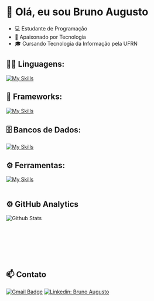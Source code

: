 # 👋 Olá, eu sou Bruno Augusto

- 💻 Estudante de Programação
- 🌱 Apaixonado por Tecnologia
- 🎓 Cursando Tecnologia da Informação pela UFRN

## 👨‍💻 Linguagens: 
[![My Skills](https://skillicons.dev/icons?i=java,python)](https://skillicons.dev)

## 🧰 Frameworks: 
[![My Skills](https://skillicons.dev/icons?i=spring,django,flask)](https://skillicons.dev)

## 🗄️ Bancos de Dados: 
[![My Skills](https://skillicons.dev/icons?i=mysql,postgres,mongodb)](https://skillicons.dev)
## ⚙️ Ferramentas:
[![My Skills](https://skillicons.dev/icons?i=kubernetes,docker)](https://skillicons.dev)<br><br>

## ⚙️ GitHub Analytics
<img
        align="left"
        src="https://github-readme-stats.vercel.app/api/top-langs/?username=goisbrunoaugusto&theme=dark&hide_border=false&include_all_commits=true&count_private=true&layout=compact"
        alt="Github Stats"
      /><br><br><br><br><br><br><br>


## 📫 Contato

[![Gmail Badge](https://img.shields.io/badge/-brunogois902@gmail.com-006bed?style=flat-square&logo=Gmail&logoColor=white)](mailto:brunogois902@gmail.com)
[![Linkedin: Bruno Augusto](https://img.shields.io/badge/-BrunoAugusto-blue?style=flat-square&logo=Linkedin&logoColor=white&link=https://www.linkedin.com/in/bruno-augusto-g%C3%B3is-049980246/)](https://www.linkedin.com/in/bruno-augusto-g%C3%B3is-049980246/)


